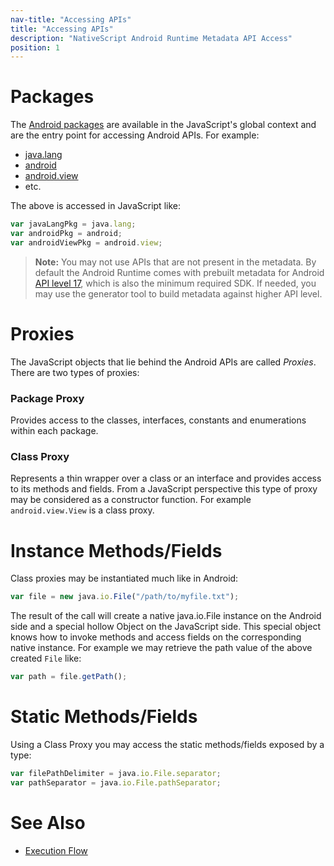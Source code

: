 ```yaml
---
nav-title: "Accessing APIs"
title: "Accessing APIs"
description: "NativeScript Android Runtime Metadata API Access"
position: 1
---
```


# Packages

The [Android packages](https://developer.android.com/reference/packages.html) are available in the JavaScript's global context and are the entry point for accessing Android APIs. For example:

* [java.lang](http://developer.android.com/reference/java/lang/package-summary.html)
* [android](http://developer.android.com/reference/android/package-summary.html)
* [android.view](http://developer.android.com/reference/android/view/package-summary.html)
* etc.

The above is accessed in JavaScript like:

```javascript
var javaLangPkg = java.lang;
var androidPkg = android;
var androidViewPkg = android.view;
```

> **Note:** You may not use APIs that are not present in the metadata. By default the Android Runtime comes with prebuilt metadata for Android [API level 17](http://developer.android.com/about/versions/android-4.2.html), which is also the minimum required SDK. If needed, you may use the generator tool to build metadata against higher API level.

# Proxies
The JavaScript objects that lie behind the Android APIs are called *Proxies*. There are two types of proxies:

### Package Proxy
Provides access to the classes, interfaces, constants and enumerations within each package.

### Class Proxy
Represents a thin wrapper over a class or an interface and provides access to its methods and fields. From a JavaScript perspective this type of proxy may be considered as a constructor function. For example `android.view.View` is a class proxy.

# Instance Methods/Fields
Class proxies may be instantiated much like in Android:

```javascript
var file = new java.io.File("/path/to/myfile.txt");
```

The result of the call will create a native java.io.File instance on the Android side and a special hollow Object on the JavaScript side. This special object knows how to invoke methods and access fields on the corresponding native instance. For example we may retrieve the path value of the above created `File` like:

```javascript
var path = file.getPath();
```
# Static Methods/Fields
Using a Class Proxy you may access the static methods/fields exposed by a type:

```javascript
var filePathDelimiter = java.io.File.separator;
var pathSeparator = java.io.File.pathSeparator;
```

# See Also
* [Execution Flow](../advanced-topics/execution-flow.md)
